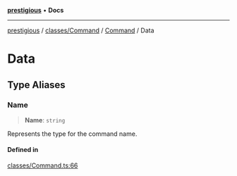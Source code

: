 [**prestigious**](../../../../../README.md) • **Docs**

***

[prestigious](../../../../../README.md) / [classes/Command](../../../README.md) / [Command](../README.md) / Data

# Data

## Type Aliases

### Name

> **Name**: `string`

Represents the type for the command name.

#### Defined in

[classes/Command.ts:66](https://github.com/LightBlueGamer/Prestigious/blob/85a20b132e245a5deb00df242c82d7c6845a7ed4/src/lib/classes/Command.ts#L66)

